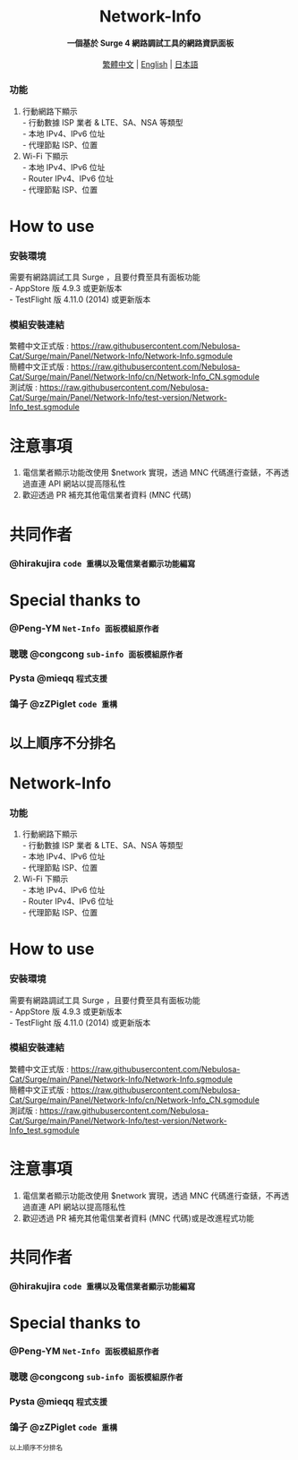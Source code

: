 <h1 align="center">Network-Info</h1>

<h4 align="center">一個基於 Surge 4 網路調試工具的網路資訊面板 </h4>

<p align="center">
  <a href="/README.md">繁體中文</a> |
  <a href="/READMEs/README.en.md">English</a> |
  <a href="/READMEs/README.jpn.md">日本語</a>
</p>

### 功能
1. 行動網路下顯示<br>- 行動數據 ISP 業者 & LTE、SA、NSA 等類型<br>- 本地 IPv4、IPv6 位址<br>- 代理節點 ISP、位置
2. Wi-Fi 下顯示<br>- 本地 IPv4、IPv6 位址<br>- Router IPv4、IPv6 位址<br>- 代理節點 ISP、位置

# How to use
### 安裝環境
需要有網路調試工具 Surge ，且要付費至具有面板功能<br>- AppStore 版 4.9.3 或更新版本<br>- TestFlight 版 4.11.0 (2014) 或更新版本
### 模組安裝連結
繁體中文正式版 : https://raw.githubusercontent.com/Nebulosa-Cat/Surge/main/Panel/Network-Info/Network-Info.sgmodule<br>
簡體中文正式版 : https://raw.githubusercontent.com/Nebulosa-Cat/Surge/main/Panel/Network-Info/cn/Network-Info_CN.sgmodule<br>
測試版 : https://raw.githubusercontent.com/Nebulosa-Cat/Surge/main/Panel/Network-Info/test-version/Network-Info_test.sgmodule

# 注意事項
1. 電信業者顯示功能改使用 $network 實現，透過 MNC 代碼進行查錶，不再透過直連 API 網站以提高隱私性
2. 歡迎透過 PR 補充其他電信業者資料 (MNC 代碼)

# 共同作者
### @hirakujira `code 重構以及電信業者顯示功能編寫`
# Special thanks to
### @Peng-YM `Net-Info 面板模組原作者`
### 聰聰 @congcong `sub-info 面板模組原作者`
### Pysta @mieqq `程式支援`
### 鴿子 @zZPiglet `code 重構`
`以上順序不分排名`
=======
# Network-Info 
### 功能
1. 行動網路下顯示<br>- 行動數據 ISP 業者 & LTE、SA、NSA 等類型<br>- 本地 IPv4、IPv6 位址<br>- 代理節點 ISP、位置
2. Wi-Fi 下顯示<br>- 本地 IPv4、IPv6 位址<br>- Router IPv4、IPv6 位址<br>- 代理節點 ISP、位置

# How to use
### 安裝環境
需要有網路調試工具 Surge ，且要付費至具有面板功能<br>- AppStore 版 4.9.3 或更新版本<br>- TestFlight 版 4.11.0 (2014) 或更新版本
### 模組安裝連結
繁體中文正式版 : https://raw.githubusercontent.com/Nebulosa-Cat/Surge/main/Panel/Network-Info/Network-Info.sgmodule<br>
簡體中文正式版 : https://raw.githubusercontent.com/Nebulosa-Cat/Surge/main/Panel/Network-Info/cn/Network-Info_CN.sgmodule<br>
測試版 : https://raw.githubusercontent.com/Nebulosa-Cat/Surge/main/Panel/Network-Info/test-version/Network-Info_test.sgmodule

# 注意事項
1. 電信業者顯示功能改使用 $network 實現，透過 MNC 代碼進行查錶，不再透過直連 API 網站以提高隱私性
2. 歡迎透過 PR 補充其他電信業者資料 (MNC 代碼)或是改進程式功能

# 共同作者
### @hirakujira `code 重構以及電信業者顯示功能編寫`
# Special thanks to
### @Peng-YM `Net-Info 面板模組原作者`
### 聰聰 @congcong `sub-info 面板模組原作者`
### Pysta @mieqq `程式支援`
### 鴿子 @zZPiglet `code 重構`
`以上順序不分排名`
